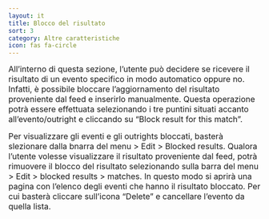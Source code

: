 ```yaml
---
layout: it
title: Blocco del risultato
sort: 3
category: Altre caratteristiche
icon: fas fa-circle
---
```

<p class="message">
    
</p>


<font size="3">All’interno di questa sezione, l’utente può decidere se ricevere il risultato di un evento specifico in modo automatico oppure no. Infatti, è possibile bloccare l’aggiornamento del risultato proveniente dal feed e inserirlo manualmente. Questa operazione potrà essere effettuata selezionando i tre puntini situati accanto all’evento/outright e cliccando su “Block result for this match”.</font> 


 

<font size="3">Per visualizzare gli eventi e gli outrights bloccati, basterà slezionare dalla bnarra del menu > Edit > Blocked results. Qualora l’utente volesse visualizzare il risultato proveniente dal feed, potrà rimuovere il blocco del risultato selezionando sulla barra del menu > Edit > blocked results > matches. In questo modo si aprirà una pagina con l’elenco degli eventi che hanno il risultato bloccato. Per cui basterà cliccare sull’icona “Delete” e cancellare l’evento da quella lista.</font> 